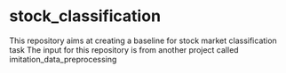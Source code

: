 # stock_classification
This repository aims at creating a baseline for stock market classification task
The input for this repository is from another project called imitation_data_preprocessing
